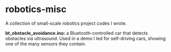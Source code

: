 # robotics-misc
A collection of small-scale robotics project codes I wrote.

**bt_obstacle_avoidance.ino:** a Bluetooth-controlled car that detects obstacles via ultrasound. Used in a demo I led for self-driving cars, showing one of the many sensors they contain.

